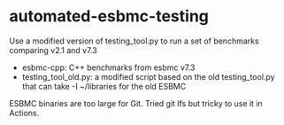 # automated-esbmc-testing
Use a modified version of testing_tool.py to run a set of benchmarks comparing v2.1 and v7.3

  - esbmc-cpp: C++ benchmarks from esbmc v7.3
  - testing_tool_old.py: a modified script based on the old testing_tool.py that can take -I ~/libraries for the old ESBMC

  ESBMC binaries are too large for Git. Tried git lfs but tricky to use it in Actions.

